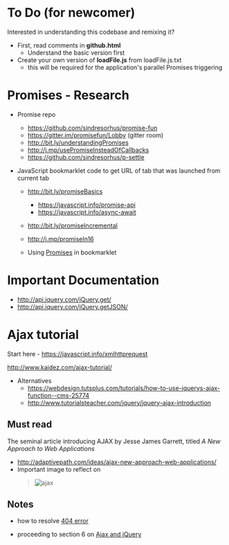 # To Do (for newcomer)

Interested in understanding this codebase and remixing it?   
  - First, read comments in **github.html** 
    - Understand the basic version first 
  - Create your own version of **loadFile.js** from loadFile.js.txt 
     - this will be required for the application's parallel Promises triggering

# Promises - Research

- Promise repo 

   - https://github.com/sindresorhus/promise-fun
   - https://gitter.im/promisefun/Lobby (gitter room) 
   - http://bit.ly/understandingPromises
   - http://j.mp/usePromiseInsteadOfCallbacks
   - https://github.com/sindresorhus/p-settle
   
   
- JavaScript bookmarklet code to get URL of tab that was launched from current tab
   - http://bit.ly/promiseBasics
     - https://javascript.info/promise-api 
     - https://javascript.info/async-await
   
   - http://bit.ly/promiseIncremental
   - http://j.mp/promiseIn16
   
   - Using [Promises](http://j.mp/promiseJS) in bookmarklet


# Important Documentation 
 
 - http://api.jquery.com/jQuery.get/ 
 - http://api.jquery.com/jQuery.getJSON/

 
# Ajax tutorial 

Start here - https://javascript.info/xmlhttprequest

http://www.kaidez.com/ajax-tutorial/
  - Alternatives
    - https://webdesign.tutsplus.com/tutorials/how-to-use-jquerys-ajax-function--cms-25774
    - http://www.tutorialsteacher.com/jquery/jquery-ajax-introduction
    

## Must read 
The seminal article introducing AJAX by Jesse James Garrett, titled <em>A New Approach to Web Applications</em>
- http://adaptivepath.com/ideas/ajax-new-approach-web-applications/
- Important image to reflect on
  > ![ajax](https://cdn.glitch.com/cc6878c5-1209-4e01-828e-89b7cc0f1016%2Fajax-fig1_small.png?1537123471825)


## Notes

- how to resolve 
  [404 error](https://www.lifewire.com/404-not-found-error-explained-2622936)
  
- proceeding to section 6 on [Ajax and jQuery](http://www.kaidez.com/ajax-tutorial/#ajax-jquery)
  

